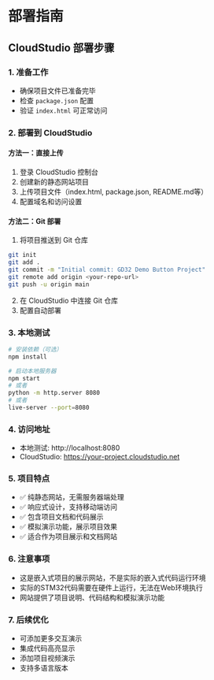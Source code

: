 # 部署指南

## CloudStudio 部署步骤

### 1. 准备工作
- 确保项目文件已准备完毕
- 检查 `package.json` 配置
- 验证 `index.html` 可正常访问

### 2. 部署到 CloudStudio

#### 方法一：直接上传
1. 登录 CloudStudio 控制台
2. 创建新的静态网站项目
3. 上传项目文件（index.html, package.json, README.md等）
4. 配置域名和访问设置

#### 方法二：Git 部署
1. 将项目推送到 Git 仓库
```bash
git init
git add .
git commit -m "Initial commit: GD32 Demo Button Project"
git remote add origin <your-repo-url>
git push -u origin main
```

2. 在 CloudStudio 中连接 Git 仓库
3. 配置自动部署

### 3. 本地测试
```bash
# 安装依赖（可选）
npm install

# 启动本地服务器
npm start
# 或者
python -m http.server 8080
# 或者
live-server --port=8080
```

### 4. 访问地址
- 本地测试: http://localhost:8080
- CloudStudio: https://your-project.cloudstudio.net

### 5. 项目特点
- ✅ 纯静态网站，无需服务器端处理
- ✅ 响应式设计，支持移动端访问
- ✅ 包含项目文档和代码展示
- ✅ 模拟演示功能，展示项目效果
- ✅ 适合作为项目展示和文档网站

### 6. 注意事项
- 这是嵌入式项目的展示网站，不是实际的嵌入式代码运行环境
- 实际的STM32代码需要在硬件上运行，无法在Web环境执行
- 网站提供了项目说明、代码结构和模拟演示功能

### 7. 后续优化
- 可添加更多交互演示
- 集成代码高亮显示
- 添加项目视频演示
- 支持多语言版本